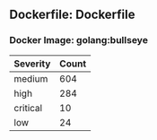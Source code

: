 ## Dockerfile: Dockerfile

### Docker Image: golang:bullseye
| Severity | Count |
|----------|-------|
| medium | 604 |
| high | 284 |
| critical | 10 |
| low | 24 |